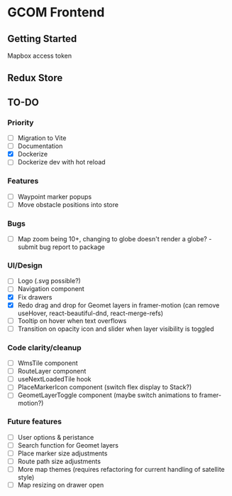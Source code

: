 # GCOM Frontend

## Getting Started
Mapbox access token

## Redux Store


## TO-DO
### Priority
- [ ] Migration to Vite
- [ ] Documentation
- [x] Dockerize
- [ ] Dockerize dev with hot reload

### Features
- [ ] Waypoint marker popups
- [ ] Move obstacle positions into store

### Bugs
- [ ] Map zoom being 10+, changing to globe doesn't render a globe? - submit bug report to package

### UI/Design
- [ ] Logo (.svg possible?)
- [ ] Navigation component
- [x] Fix drawers
- [x] Redo drag and drop for Geomet layers in framer-motion (can remove useHover, react-beautiful-dnd, react-merge-refs)
- [ ] Tooltip on hover when text overflows
- [ ] Transition on opacity icon and slider when layer visibility is toggled

### Code clarity/cleanup
- [ ] WmsTile component
- [ ] RouteLayer component
- [ ] useNextLoadedTile hook
- [ ] PlaceMarkerIcon component (switch flex display to Stack?)
- [ ] GeometLayerToggle component (maybe switch animations to framer-motion?)

### Future features
- [ ] User options & peristance
- [ ] Search function for Geomet layers
- [ ] Place marker size adjustments
- [ ] Route path size adjustments
- [ ] More map themes (requires refactoring for current handling of satellite style)
- [ ] Map resizing on drawer open
